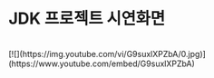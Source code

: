 <h1>JDK 프로젝트 시연화면</h1>
<br/>
[![](https://img.youtube.com/vi/G9suxlXPZbA/0.jpg)](https://www.youtube.com/embed/G9suxlXPZbA) 
